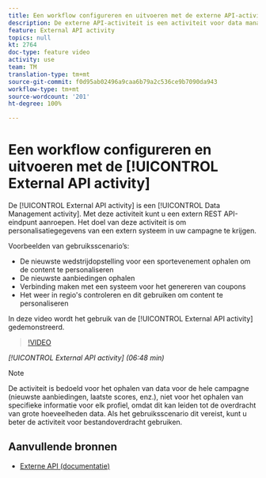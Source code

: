```yaml
---
title: Een workflow configureren en uitvoeren met de externe API-activiteit
description: De externe API-activiteit is een activiteit voor data management. Met deze activiteit kunt u een extern REST API-eindpunt aanroepen. Het doel van deze activiteit is om personalisatiegegevens van een extern systeem in uw campagne te krijgen.
feature: External API activity
topics: null
kt: 2764
doc-type: feature video
activity: use
team: TM
translation-type: tm+mt
source-git-commit: f0d95ab02496a9caa6b79a2c536ce9b7090da943
workflow-type: tm+mt
source-wordcount: '201'
ht-degree: 100%

---
```



# Een workflow configureren en uitvoeren met de [!UICONTROL External API activity]

De [!UICONTROL External API activity] is een [!UICONTROL Data Management activity]. Met deze activiteit kunt u een extern REST API-eindpunt aanroepen. Het doel van deze activiteit is om personalisatiegegevens van een extern systeem in uw campagne te krijgen.

Voorbeelden van gebruiksscenario’s:

* De nieuwste wedstrijdopstelling voor een sportevenement ophalen om de content te personaliseren
* De nieuwste aanbiedingen ophalen
* Verbinding maken met een systeem voor het genereren van coupons
* Het weer in regio&#39;s controleren en dit gebruiken om content te personaliseren

In deze video wordt het gebruik van de [!UICONTROL External API activity] gedemonstreerd.

>[!VIDEO](https://video.tv.adobe.com/v/28200/?quality=12)

*[!UICONTROL External API activity] (06:48 min)*

>[!NOTE]
>
>De activiteit is bedoeld voor het ophalen van data voor de hele campagne (nieuwste aanbiedingen, laatste scores, enz.), niet voor het ophalen van specifieke informatie voor elk profiel, omdat dit kan leiden tot de overdracht van grote hoeveelheden data. Als het gebruiksscenario dit vereist, kunt u beter de activiteit voor bestandoverdracht gebruiken.

## Aanvullende bronnen

* [Externe API (documentatie)](https://docs.adobe.com/content/help/nl-NL/campaign-standard/using/managing-processes-and-data/data-management-activities/external-api.html)

